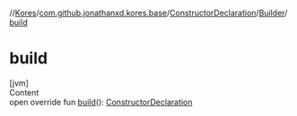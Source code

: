 //[Kores](../../../index.md)/[com.github.jonathanxd.kores.base](../../index.md)/[ConstructorDeclaration](../index.md)/[Builder](index.md)/[build](build.md)



# build  
[jvm]  
Content  
open override fun [build](build.md)(): [ConstructorDeclaration](../index.md)  



